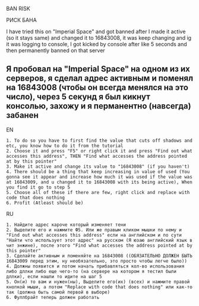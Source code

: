 BAN RISK

РИСК БАНА

I have tried this on "Imperial Space" and got banned after I made it active (so it stays same) and changed it to 16843008, it was keep changing and ig it was logging to console, I got kicked by console after like 5 seconds and then permanently banned on that server

Я пробовал на "Imperial Space" на одном из их серверов, я сделал адрес активным и поменял на 16843008 (чтобы он всегда менялся на это число), через 5 секунд я был кикнут консолью, захожу и я перманентно (навсегда) забанен
----------------------------------------------------------------------------------------------------------------------------------------------------
EN
```
1. To do so you have to first find the value that cuts off shadows and etc, you know how to do it from the tutorial
2. Choose it and press "F5" or right click it and press "Find out what accesses this address", THEN "Find what accesses the address pointed at by this pointer"
3. Make it active and change its value to "16843008" (if you haven't)
4. There should be a thing that keep increasing in value of used (You gonna see it appear and increase how much it was used if the value was at 16843009, and u changed it to 16843008 with its being active), When you find it go to step 5
5. Choose all of these if there are few, right click and replace with code that does nothing
6. Profit (Atleast should be)
```
RU
```
1. Найдите адрес кароче который изменяет тени 
2. Выделите его и нажмите Ф5. Или же правым кликом мышки по нему и "Find out what accesses this address" если на английском и по сути "Найти что использует этот адрес" на русском (Я юзаю английский язык в чит энжине), после этого "Find what accesses the address pointed at by this pointer"
3. Сделайте активным и поменяйте на 16843008 ((ОБЯЗАТЕЛЬНО ДОЛЖЕН БЫТЬ 16843009 перед этим, ну необязательно, это просто чтобы легче было))
4. Должны появится и потом начать прибавляться кол-во использования либо дллки либо еще чего-то (на сервере на котором я тестил были дллки), если нашли то идите на шаг 5
5. Он(и) то вам и нужен(ны), Выделите его(их) (всех) и нажмите правой кнопкой мыши, а потом "Replace with code that does nothing" или как-то так (должна быть самой первой в выборе)
6. Фуллбрайт теперь должен работать

